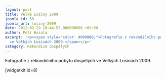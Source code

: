 ```yaml
---
layout: post
title: Velké Losiny 2009
joomla_id: 59
joomla_url: losiny-2009
date: 2012-02-29 18:44:52.000000000 +01:00
author: Petr Hasala
excerpt: '<p><span style="color: #000000;">Fotografie z rekondičního pobytu dospělých
  ve Velkých Losinách 2009.</span></p>'
category: Rekondice dospělých
---
```

<p><span style="color: #000000;">Fotografie z rekondičního pobytu dospělých ve Velkých Losinách 2009.</span></p>

<p>[widgetkit id=8]</p>
